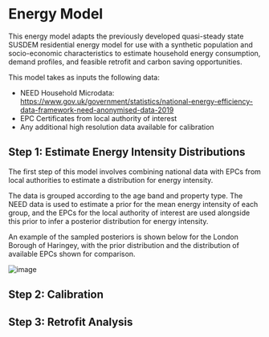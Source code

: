 # Energy Model

This energy model adapts the previously developed quasi-steady state SUSDEM residential energy model for use with a synthetic population and socio-economic characteristics to estimate household energy consumption, demand profiles, and feasible retrofit and carbon saving opportunities.

This model takes as inputs the following data:

- NEED Household Microdata: https://www.gov.uk/government/statistics/national-energy-efficiency-data-framework-need-anonymised-data-2019
- EPC Certificates from local authority of interest
- Any additional high resolution data available for calibration

## Step 1: Estimate Energy Intensity Distributions

The first step of this model involves combining national data with EPCs from local authorities to estimate a distribution for energy intensity.

The data is grouped according to the age band and property type. The NEED data is used to estimate a prior for the mean energy intensity of each group, and the EPCs for the local authority of interest are used alongside this prior to infer a posterior distribution for energy intensity.

An example of the sampled posteriors is shown below for the London Borough of Haringey, with the prior distribution and the distribution of available EPCs shown for comparison.

![image](https://user-images.githubusercontent.com/66263560/130320020-e4f37ee9-db1a-40e8-a7b4-9a97068bec3e.png)


## Step 2: Calibration

## Step 3: Retrofit Analysis
